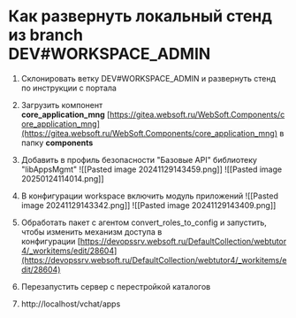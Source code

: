 # Как развернуть локальный стенд из branch DEV#WORKSPACE_ADMIN

1. Склонировать ветку DEV#WORKSPACE_ADMIN и развернуть стенд по инструкции с портала

2. Загрузить компонент **core_application_mng** [https://gitea.websoft.ru/WebSoft.Components/core_application_mng](https://gitea.websoft.ru/WebSoft.Components/core_application_mng) в папку **components**

3. Добавить в профиль безопасности "Базовые API" библиотеку "libAppsMgmt"
![[Pasted image 20241129143459.png]]
![[Pasted image 20250124114014.png]]

4. В конфигурации workspace включить модуль приложений
![[Pasted image 20241129143342.png]]
![[Pasted image 20241129143409.png]]

5. Обработать пакет с агентом convert_roles_to_config и запустить, чтобы изменить механизм доступа в конфигурации [https://devopssrv.websoft.ru/DefaultCollection/webtutor4/_workitems/edit/28604](https://devopssrv.websoft.ru/DefaultCollection/webtutor4/_workitems/edit/28604)

6. Перезапустить сервер с перестройкой каталогов
7. http://localhost/vchat/apps